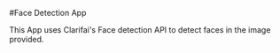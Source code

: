 #Face Detection App

This App uses Clarifai's Face detection API to detect faces in the image provided.
